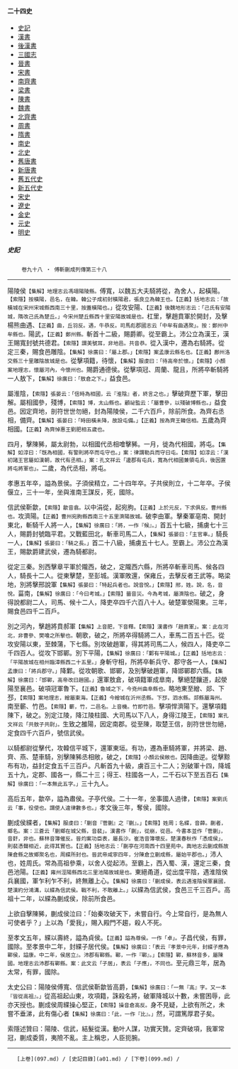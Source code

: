  



#### 二十四史

*   [史記](../a01/a01.md)
*   [漢書](../a02/a02.md)
*   [後漢書](../a03/a03.md)
*   [三國志](../a04/a04.md)
*   [晉書](../a05/a05.md)
*   [宋書](../a06/a06.md)
*   [南齊書](../a07/a07.md)
*   [梁書](../a08/a08.md)
*   [陳書](../a09/a09.md)
*   [魏書](../a10/a10.md)
*   [北齊書](../a11/a11.md)
*   [周書](../a12/a12.md)
*   [隋書](../a13/a13.md)
*   [南史](../a14/a14.md)
*   [北史](../a15/a15.md)
*   [舊唐書](../a16/a16.md)
*   [新唐書](../a17/a17.md)
*   [舊五代史](../a18/a18.md)
*   [新五代史](../a19/a19.md)
*   [宋史](../a20/a20.md)
*   [遼史](../a21/a21.md)
*   [金史](../a22/a22.md)
*   [元史](../a23/a23.md)
*   [明史](../a24/a24.md)


##### 史記
　　 `卷九十八 ‧ 傅靳蒯成列傳第三十八`

* * *

陽陵侯`【集解】地理志云馮翊陽陵縣。`傅寬，以魏五大夫騎將從，為舍人，起橫陽。`【索隱】按橫陽，邑名，在韓。韓公子成初封橫陽君，張良立為韓王也。【正義】括地志云：「故橫城在宋州宋城縣西南三十里，按蓋橫陽也。」`從攻安陽、`【正義】後魏地形志云：「己氏有安陽城，隋改己氏為楚丘。」今宋州楚丘縣西十里安陽故城是也。`杠里，擊趙賁軍於開封，及擊楊熊曲遇、`【正義】曲，丘羽反。遇，牛恭反。司馬彪郡國志云「中牟有曲遇聚」。按：鄭州中牟縣也。`陽武，`【正義】鄭州縣。`斬首十二級，賜爵卿。從至霸上。沛公立為漢王，漢王賜寬封號共德君。`【索隱】謂美號耳，非地邑。共音恭。`從入漢中，遷為右騎將。從定三秦，賜食邑雕陰。`【集解】徐廣曰：「屬上郡。」【索隱】案孟康云縣名也。【正義】鄜州洛交縣三十里雕陰故城是也。`從擊項籍，待懷，`【集解】服虔曰：「待高帝於懷。」【索隱】小顏案地理志，懷屬河內，今懷州也。`賜爵通德侯。從擊項冠、周蘭、龍且，所將卒斬騎將一人敖下，`【集解】徐廣曰：「敖倉之下。」`益食邑。

屬淮陰，`【索隱】張晏云：「信時為相國，云『淮陰』者，終言之也。」`擊破齊歷下軍，擊田解。屬相國參，殘博，`【索隱】博，太山縣也。顧祕監云：「屬曹參，以殘破博縣也。」`益食邑。因定齊地，剖符世世勿絕，封為陽陵侯，二千六百戶，除前所食。為齊右丞相，備齊。`【集解】張晏曰：「時田橫未降，故設屯備。」【正義】按為齊王韓信相。`五歲為齊相國。`【正義】為齊悼惠王劉肥相五歲也。`

四月，擊陳豨，屬太尉勃，以相國代丞相噲擊豨。一月，徙為代相國，將屯。`【集解】如淳曰：「旣為相國，有警則將卒而屯守也。」案：律謂勒兵而守曰屯。【索隱】如淳云：「漢初諸王官屬如漢朝，故代有丞相。」案：孔文祥云「邊郡有屯兵，寬為代相國兼領屯兵，後因置將屯將軍也」。`二歲，為代丞相，將屯。

孝惠五年卒，謚為景侯。子須侯精立，二十四年卒。子共侯則立，十二年卒。子侯偃立，三十一年，坐與淮南王謀反，死，國除。

信武侯靳歙，`【索隱】歙音翕。`以中涓從，起宛朐。`【正義】上於元反，下求俱反。曹州縣也。`攻濟陽。`【正義】曹州宛朐縣西南三十五里濟陽故城。`破李由軍。擊秦軍亳南、開封東北，斬騎千人將一人，`【集解】徐廣曰：「將，一作『候』。」`首五十七級，捕虜七十三人，賜爵封號臨平君。又戰藍田北，斬車司馬二人，`【集解】張晏曰：「主官車。」`騎長一人，`【集解】張晏曰：「騎之長。」`首二十八級，捕虜五十七人。至霸上。沛公立為漢王，賜歙爵建武侯，遷為騎都尉。

從定三秦。別西擊章平軍於隴西，破之，定隴西六縣，所將卒斬車司馬、候各四人，騎長十二人。從東擊楚，至彭城。漢軍敗還，保雍丘，去擊反者王武等。略梁地，別將擊邢說軍`【集解】張晏曰：「特起兵者也。說音悅。」【索隱】邢，姓。說，名，音悅。`菑南，`【集解】徐廣曰：「今曰考城。」【索隱】葘音災。今為考城，屬濟陰也。`破之，身得說都尉二人，司馬、候十二人，降吏卒四千六百八十人。破楚軍滎陽東。三年，賜食邑四千二百戶。

別之河內，擊趙將賁郝軍`【集解】上音肥，下音釋。【索隱】漢書作「趙賁軍」。案：此在河北，非曹參、樊噲之所擊也。`朝歌，破之，所將卒得騎將二人，車馬二百五十匹。從攻安陽以東，至棘蒲，下七縣。別攻破趙軍，得其將司馬二人，候四人，降吏卒二千四百人。從攻下邯鄲。別下平陽，`【集解】徐廣曰：「鄴有平陽城。」【正義】括地志云：「平陽故城在相州臨漳縣西二十五里。」`身斬守相，所將卒斬兵守、郡守各一人，`【集解】孟康曰：「將兵郡守。」`降鄴。從攻朝歌、邯鄲，及別擊破趙軍，降邯鄲郡六縣。`【集解】徐廣曰：「邯鄲，高帝改曰趙國。」`還軍敖倉，破項籍軍成臯南，擊絕楚饟道，起滎陽至襄邑。破項冠軍魯下。`【正義】魯城之下，今兗州曲阜縣也。`略地東至繒、郯、下邳，`【索隱】案地理志，繒屬東海。【正義】今繒城在沂州丞縣。下邳，泗水縣。郯縣屬海州。`南至蘄、竹邑。`【索隱】蘄，竹，二邑名。上音機。竹即竹邑。`擊項悍濟陽下。還擊項籍陳下，破之。別定江陵，降江陵柱國、大司馬以下八人，身得江陵王，`【索隱】案孔文祥云「共敖子共尉」。`生致之雒陽，因定南郡。從至陳，取楚王信，剖符世世勿絕，定食四千六百戶，號信武侯。

以騎都尉從擊代，攻韓信平城下，還軍東垣。有功，遷為車騎將軍，并將梁、趙、齊、燕、楚車騎，別擊陳豨丞相敞，破之，`【索隱】小顏云侯敞也。`因降曲逆。從擊黥布有功，益封定食五千三百戶。凡斬首九十級，虜百三十二人；別破軍十四，降城五十九，定郡、國各一，縣二十三；得王、柱國各一人，二千石以下至五百石`【集解】徐廣曰：「一本無此五字。」`三十九人。

高后五年，歙卒，謚為肅侯。子亭代侯。二十一年，坐事國人過律，`【索隱】案劉氏云「事，役使也。謂使人違律數多也。」`孝文後三年，奪侯，國除。

蒯成侯緤者，`【集解】服虔曰：「蒯音『菅蒯』之『蒯』。」【索隱】姓周；名緤，音薛。蒯者，鄉名。案：三蒼云「蒯鄉在城父縣，音裴」。漢書作「蒯」，從崩，從邑。今書本並作「菅蒯」，音姧，非也。蘇林音簿催反。晉灼案功臣表，屬長沙。崔浩音簿壞反。楚漢春秋作「憑成侯」，則裴憑聲相近，此得其實也。【正義】括地志云：「蒯亭在河南西十四里苑中。輿地志云蒯成縣故陳倉縣之故鄉聚名也，周緤所封也。晉武帝咸寧四年，分陳倉立蒯成縣，屬始平郡也。」`沛人也，姓周氏。常為高祖參乘，以舍人從起沛。至霸上，西入蜀、漢，還定三秦，食邑池陽。`【正義】雍州涇陽縣西北三里池陽故城是也。`東絕甬道，從出度平陰，遇淮陰侯兵襄國，軍乍利乍不利，終無離上心。`【集解】徐廣曰：「蒯成侯，表云遇淮陰侯軍襄國，楚漢約分鴻溝，以緤為信武侯。戰不利，不敢離上。」`以緤為信武侯，食邑三千三百戶。高祖十二年，以緤為蒯成侯，除前所食邑。

上欲自擊陳豨，蒯成侯泣曰：「始秦攻破天下，未嘗自行。今上常自行，是為無人可使者乎？」上以為「愛我」，賜入殿門不趨，殺人不死。

至孝文五年，緤以壽終，謚為貞侯。`【正義】謚為尊侯。一作「卓」。`子昌代侯，有罪，國除。至孝景中二年，封緤子居代侯。`【集解】徐廣曰：「表云『孝景中元年，封緤子應為鄲侯，謚康。中二年，侯居立』。沛郡有鄆縣。鄆，一作『鄲』。」【索隱】鄲，蘇林音多，屬陳國。地理志云沛郡有鄲縣。案：此文云「子居」，表云「子應」，不同也。`至元鼎三年，居為太常，有罪，國除。

太史公曰：陽陵侯傅寬、信武侯靳歙皆高爵，`【集解】徐廣曰：「一無『高』字。又一本『皆從高祖』。」`從高祖起山東，攻項籍，誅殺名將，破軍降城以十數，未嘗困辱，此亦天授也。蒯成侯周緤操心堅正，`【索隱】操音倉高反。`身不見疑，上欲有所之，未嘗不垂涕，此有傷心者`【集解】徐廣曰：「此，一作『比』。」`然，可謂篤厚君子矣。

索隱述贊曰：陽陵、信武，結髮從漢。動叶人謀，功實天贊。定齊破項，我軍常冠，蒯成委質，夷險不亂。主上稱忠，人臣扼腕。

* * *

       [上卷](097.md) / [史記目錄](a01.md) / [下卷](099.md) /

    